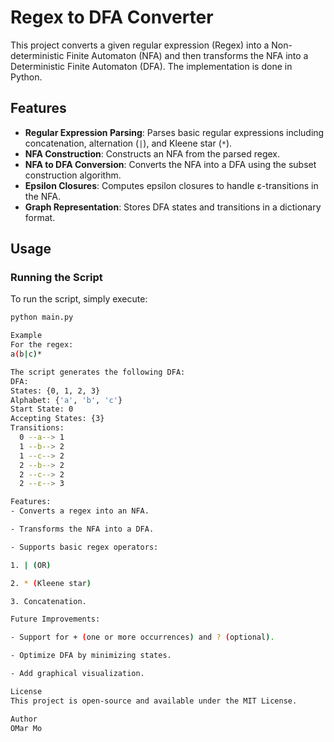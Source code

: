 # Regex to DFA Converter

This project converts a given regular expression (Regex) into a Non-deterministic Finite Automaton (NFA) and then transforms the NFA into a Deterministic Finite Automaton (DFA). The implementation is done in Python.

## Features

- **Regular Expression Parsing**: Parses basic regular expressions including concatenation, alternation (`|`), and Kleene star (`*`).
- **NFA Construction**: Constructs an NFA from the parsed regex.
- **NFA to DFA Conversion**: Converts the NFA into a DFA using the subset construction algorithm.
- **Epsilon Closures**: Computes epsilon closures to handle ε-transitions in the NFA.
- **Graph Representation**: Stores DFA states and transitions in a dictionary format.

## Usage

### Running the Script
To run the script, simply execute:

```bash
python main.py

Example
For the regex:
a(b|c)*

The script generates the following DFA:
DFA:
States: {0, 1, 2, 3}
Alphabet: {'a', 'b', 'c'}
Start State: 0
Accepting States: {3}
Transitions:
  0 --a--> 1
  1 --b--> 2
  1 --c--> 2
  2 --b--> 2
  2 --c--> 2
  2 --ε--> 3

Features:
- Converts a regex into an NFA.

- Transforms the NFA into a DFA.

- Supports basic regex operators:

1. | (OR)

2. * (Kleene star)

3. Concatenation.

Future Improvements:

- Support for + (one or more occurrences) and ? (optional).

- Optimize DFA by minimizing states.

- Add graphical visualization.

License
This project is open-source and available under the MIT License.

Author
OMar Mo










